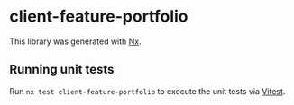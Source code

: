 # client-feature-portfolio

This library was generated with [Nx](https://nx.dev).

## Running unit tests

Run `nx test client-feature-portfolio` to execute the unit tests via [Vitest](https://vitest.dev/).
